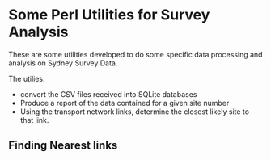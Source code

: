 # Some Perl Utilities for Survey Analysis

These are some utilities developed to do some specific data processing and
analysis on Sydney Survey Data.

The utilies:
 - convert the CSV files received into SQLite databases
 - Produce a report of the data contained for a given site number
 - Using the transport network links, determine the closest likely site to that
   link. 

## Finding Nearest links


